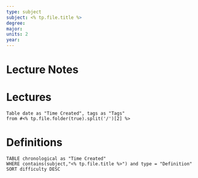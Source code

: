 ```yaml
---
type: subject
subject: <% tp.file.title %>
degree:
major:
units: 2
year:
---
```

# Lecture Notes



# Lectures

```dataview
Table date as "Time Created", tags as "Tags"
from #<% tp.file.folder(true).split('/')[2] %>
```


# Definitions

```dataview
TABLE chronological as "Time Created"
WHERE contains(subject,"<% tp.file.title %>") and type = "Definition"
SORT difficulty DESC
```